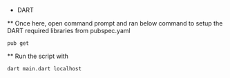* DART 

** Once here, open command prompt and ran below command to setup the DART required libraries from pubspec.yaml

    pub get

** Run the script with

    dart main.dart localhost


